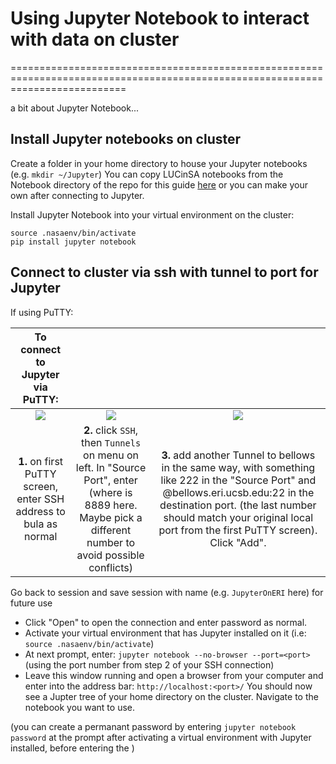 # Using Jupyter Notebook to interact with data on cluster
================================================================================================================================

a bit about Jupyter Notebook...

## Install Jupyter notebooks on cluster

Create a folder in your home directory to house your Jupyter notebooks (e.g. `mkdir ~/Jupyter`)
You can copy LUCinSA notebooks from the Notebook directory of the repo for this guide [here](https://github.com/klwalker-sb/LUCinSA/tree/master/Notebooks) or you can make your own after connecting to Jupyter.

Install Jupyter Notebook into your virtual environment on the cluster:
```
source .nasaenv/bin/activate
pip install jupyter notebook
```

## Connect to cluster via ssh with tunnel to port for Jupyter

If using PuTTY:

| **To connect to Jupyter via PuTTY:**  |                       |                                          |
| :---------------------------------: | :----------------------------------: | :-------------------------------------: |
| ![](/Images/PuttyForJupyter1.jpg)   | ![](/Images/PuttyForJupyter2.jpg)    | ![](/Images/PuttyForJupyter3.jpg)       |
| **1.** on first PuTTY screen, enter SSH address to bula as normal  | **2.** click `SSH`, then `Tunnels` on menu on left. In "Source Port", enter <port> (where <port> is 8889 here. Maybe pick a different number to avoid possible conflicts) | **3.** add another Tunnel to bellows in the same way, with something like 222 in the "Source Port" and <user>@bellows.eri.ucsb.edu:22 in the destination port. (the last number should match your original local port from the first PuTTY screen). Click "Add". 
    
Go back to session and save session with name (e.g. `JupyterOnERI` here) for future use

* Click "Open" to open the connection and enter password as normal.
* Activate your virtual environment that has Jupyter installed on it (i.e: `source .nasaenv/bin/activate`)
* At next prompt, enter: `jupyter notebook --no-browser --port=<port>` (using the port number from step 2 of your SSH connection)
* Leave this window running and open a browser from your computer and enter into the address bar: `http://localhost:<port>/`
You should now see a Jupter tree of your home directory on the cluster. Navigate to the notebook you want to use. 

(you can create a permanant password by entering `jupyter notebook password` at the prompt after activating a virtual environment with Jupyter installed, before entering the )